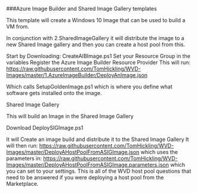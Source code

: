 ###Azure Image Builder and Shared Image Gallery templates

This template will create a Windows 10 Image that can be used to build a VM from.

In conjunction with 2.SharedImageGallery it will distribute the image to a new Shared Image gallery and then you can create a host pool from this.

Start by Downloading: CreateAIBImage.ps1 
Set your Resource Group in the variables Register the Azure Image Builder Resource Provider
This will run:
https://raw.githubusercontent.com/TomHickling/WVD-Images/master/1.AzureImageBuilder/DeployAnImage.json 

Which calls SetupGoldenImage.ps1 which is where you define what software gets installed onto the image.


Shared Image Gallery 

This will build an Image in the Shared Image Gallery

Download DeploySIGImage.ps1

It will Create an image build and distribute it to the Shared Image Gallery
It will then run:
https://raw.githubusercontent.com/TomHickling/WVD-Images/master/DeployAHostPoolFromASIGImage.json 
which uses the parameters in:
https://raw.githubusercontent.com/TomHickling/WVD-Images/master/DeployAHostPoolFromASIGImage.parameters.json 
which you can set to your settings. This is all of the WVD host pool questions that need to be answered if you were deploying a host pool from the Marketplace.

